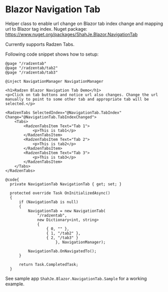 # Blazor Navigation Tab
Helper class to enable url change on Blazor tab index change and mapping url to Blazor tag index.
Nuget package: https://www.nuget.org/packages/ShahJe.Blazor.NavigationTab

Currently supports Radzen Tabs.

Following code snippet shows how to setup:

    @page "/radzentab"
    @page "/radzentab/tab2"
    @page "/radzentab/tab3"

    @inject NavigationManager NavigationManager

    <h1>Radzen Blazor Navigation Tab Demo</h1>
    <p>Click on tab buttons and notice url also changes. Change the url manually to point to some other tab and appropriate tab will be selected.</p>

    <RadzenTabs SelectedIndex="@NavigationTab.TabIndex" Change="@NavigationTab.TabIndexChanged">
        <Tabs>
            <RadzenTabsItem Text="Tab 1">
                <p>This is tab1</p>
            </RadzenTabsItem>
            <RadzenTabsItem Text="Tab 2">
                <p>This is tab2</p>
            </RadzenTabsItem>
            <RadzenTabsItem Text="Tab 3">
                <p>This is tab3</p>
            </RadzenTabsItem>
        </Tabs>
    </RadzenTabs>

    @code{
      private NavigationTab NavigationTab { get; set; }

      protected override Task OnInitializedAsync()
      {
          if (NavigationTab is null)
          {
              NavigationTab = new NavigationTab(
                  "/radzentab",
                  new Dictionary<int, string>
                  {
                      { 0, "" },
                      { 1, "/tab2" },
                      { 2, "/tab3" }
                          }, NavigationManager);

              NavigationTab.OnNavigatedTo();
          }

          return Task.CompletedTask;
      }

See sample app `ShahJe.Blazor.NavigationTab.Sample` for a working example.
